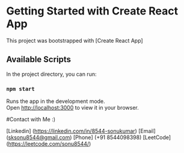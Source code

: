 # Getting Started with Create React App

This project was bootstrapped with [Create React App]

## Available Scripts

In the project directory, you can run:

### `npm start`

Runs the app in the development mode.\
Open [http://localhost:3000](http://localhost:3000) to view it in your browser.

#Contact with Me :)

[Linkedin] (https://linkedin.com/in/8544-sonukumar)
[Email] (sksonu8544@gmail.com)
[Phone] (+91 8544098398)
[LeetCode] (https://leetcode.com/sonu8544/)
